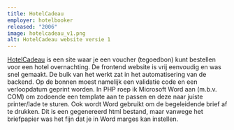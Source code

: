 ```yaml
---
title: HotelCadeau
employer: hotelbooker
released: "2006"
image: hotelcadeau_v1.png
alt: HotelCadeau website versie 1
---
```


[HotelCadeau](http://web.archive.org/web/20060715194513/http://www.hotelcadeau.nl/) is een site waar je een voucher (tegoedbon) kunt bestellen voor een hotel overnachting.
De frontend website is vrij eenvoudig en was snel gemaakt.
De bulk van het werkt zat in het automatisering van de backend.
Op de bonnen moest namelijk een validatie code en een verloopdatum geprint worden.
In PHP roep ik Microsoft Word aan (m.b.v. COM) om zodoende een template aan te passen en deze naar juiste printer/lade te sturen.
Ook wordt Word gebruikt om de begeleidende brief af te drukken.
Dit is een gegenereerd html bestand, maar vanwege het briefpapier was het fijn dat je in Word marges kan instellen.
